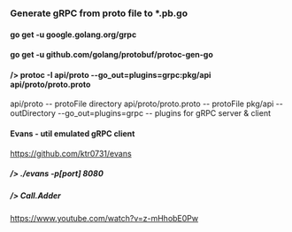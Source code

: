 ### Generate gRPC from proto file to *.pb.go
#### go get -u google.golang.org/grpc
#### go get -u github.com/golang/protobuf/protoc-gen-go
#### /> protoc -I api/proto --go_out=plugins=grpc:pkg/api api/proto/proto.proto
api/proto -- protoFile directory
api/proto/proto.proto -- protoFile
pkg/api -- outDirectory
--go_out=plugins=grpc -- plugins for gRPC server & client

#### Evans - util emulated gRPC client
https://github.com/ktr0731/evans 

##### /> ./evans -p[port] 8080 
##### /> Call.Adder

https://www.youtube.com/watch?v=z-mHhobE0Pw